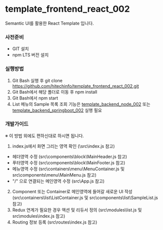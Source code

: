 # template_frontend_react_002
Semantic UI를 활용한 React Template 입니다.

### 사전준비
- GIT 설치
- npm LTS 버전 설치

### 실행방법
1. Git Bash 실행 후 git clone https://github.com/hitechinfo/template_frontend_react_002.git
2. Git Bash에서 해당 폴더로 이동 후 npm install
3. Git Bash에서 npm start
4. List 메뉴의 Sample 목록 조회 기능은 [template_backend_node_002](https://github.com/hitechinfo/template_backend_node_002) 또는 [template_backend_springboot_002](https://github.com/hitechinfo/template_backend_springboot_002) 실행 필요

### 개발가이드
※ 이 방법 외에도 편하신대로 하시면 됩니다.
1. index.js에서 화면 그리는 영역 확인 (\src\index.js 참고)
- 헤더영역 수정 (src\components\block\MainHeader.js 참고)
- 푸터영역 수정 (src\components\block\MainFooter.js 참고)
- 메뉴영역 수정 (src\containers\menu\MenuContainer.js 및 src\components\menu\MainMenu.js 참고)
- "/" 으로 연결되는 메인영역 수정 (src\App.js 참고)
2. Component 또는 Container로 메인영역에 들어갈 새로운 UI 작성 (src\containers\list\ListContainer.js 및 src\components\list\SampleList.js 참고)
3. Redux 연계가 필요한 경우 액션 및 리듀서 정의 (src\modules\list.js 및 src\modules\index.js 참고)
4. Routing 정보 등록 (src\routes\index.js 참고)
